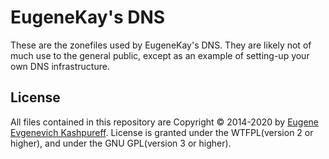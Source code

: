 <!--
# README.md
# EugeneKay/dns
-->

EugeneKay's DNS
===============

These are the zonefiles used by EugeneKay's DNS. They are likely not of much use to the general public, except as an example of setting-up your own DNS infrastructure.


License
-------

All files contained in this repository are Copyright © 2014-2020 by [Eugene Evgenevich Kashpureff](mailto:eugene@kashpureff.org). License is granted under the WTFPL(version 2 or higher), and under the GNU GPL(version 3 or higher).
